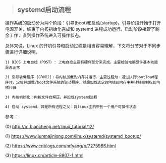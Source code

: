 > ## systemd启动流程

  操作系统的启动分为两个阶段：引导(boot)和启动(startup)。引导阶段开始于打开电源开关，结束于内核初始化完成和 systemd 进程成功运行。启动阶段接管了剩余工作，直到操作系统进入可操作状态。

  总体来说，Linux 的开机引导和启动过程是相当容易理解，下文将分节对于不同步骤进行详细说明。

    1) BIOS 上电自检（POST）: 上电自检主要有硬件部分来完成，主要检验电脑硬件基本功能是否正常
    
    2) 引导装载程序 (GRUB2)：将内核加载到内存并运行，主要过程为：通过执行bootload程序时，定位并加载/boot文件系统的驱动程序，然后加载选定的内核到内存中并转移控制权到内核代码
    
    3) 内核初始化：内核文件自解压，并加载systemd进程
    
    4) 启动 systemd，其是所有进程之父：将linux主机带到一个用户可操作状态




参考：

(0) http://m.biancheng.net/linux_tutorial/12/

(1) https://www.junmajinlong.com/linux/systemd/systemd_bootup/

(2) https://www.cnblogs.com/mfyang/p/7275966.html

(3) https://linux.cn/article-8807-1.html
